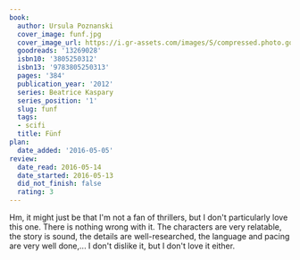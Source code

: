 ```yaml
---
book:
  author: Ursula Poznanski
  cover_image: funf.jpg
  cover_image_url: https://i.gr-assets.com/images/S/compressed.photo.goodreads.com/books/1327223739l/13269028._SX98_.jpg
  goodreads: '13269028'
  isbn10: '3805250312'
  isbn13: '9783805250313'
  pages: '384'
  publication_year: '2012'
  series: Beatrice Kaspary
  series_position: '1'
  slug: funf
  tags:
  - scifi
  title: Fünf
plan:
  date_added: '2016-05-05'
review:
  date_read: 2016-05-14
  date_started: 2016-05-13
  did_not_finish: false
  rating: 3
---
```


Hm, it might just be that I'm not a fan of thrillers, but I don't particularly love this one. There is nothing wrong with it. The characters are very relatable, the story is sound, the details are well-researched, the language and pacing are very well done,... I don't dislike it, but I don't love it either.
